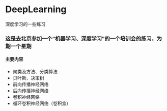# DeepLearning
深度学习的一些练习

### 这是去北京参加一个“机器学习、深度学习”的一个培训会的练习，为期一个星期

#### 主要内容
- 聚类及方法、分类算法
- 贝叶斯、决策树
- 前向传播神经网络
- 后向传播神经网络
- 卷积神经网络
- 循环卷积神经网络（卷积盒）

